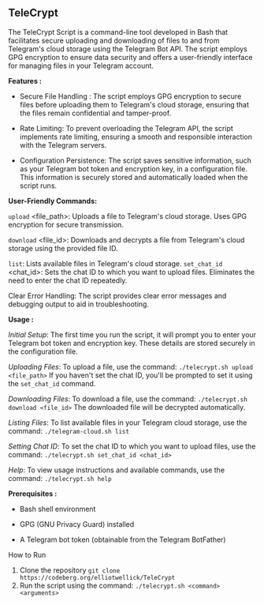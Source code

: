 ## TeleCrypt

The TeleCrypt Script is a command-line tool developed in Bash that facilitates secure uploading and downloading of files to and from Telegram's cloud storage using the Telegram Bot API. The script employs GPG encryption to ensure data security and offers a user-friendly interface for managing files in your Telegram account.

**Features :**

- Secure File Handling : The script employs GPG encryption to secure files before uploading them to Telegram's cloud storage, ensuring that the files remain confidential and tamper-proof.

 * Rate Limiting: To prevent overloading the Telegram API, the script implements rate limiting, ensuring a smooth and responsible interaction with the Telegram servers.

* Configuration Persistence: The script saves sensitive information, such as your Telegram bot token and encryption key, in a configuration file. This information is securely stored and automatically loaded when the script runs.

 **User-Friendly Commands:**
	
  `upload` <file_path>: Uploads a file to Telegram's cloud storage. Uses GPG encryption for secure transmission.
  
`download` <file_id>: Downloads and decrypts a file from Telegram's cloud storage using the provided file ID.

`list`: Lists available files in Telegram's cloud storage.
`set_chat_id` <chat_id>: Sets the chat ID to which you want to upload files. Eliminates the need to enter the chat ID repeatedly.

  Clear Error Handling: The script provides clear error messages and debugging output to aid in troubleshooting.

**Usage :**

*Initial Setup*: The first time you run the script, it will prompt you to enter your Telegram bot token and encryption key. These details are stored securely in the configuration file.

   *Uploading Files*:
        To upload a file, use the command:
		`./telecrypt.sh upload <file_path>`
        If you haven't set the chat ID, you'll be prompted to set it using the `set_chat_id` command.

   *Downloading Files*:
        To download a file, use the command:
		`./telecrypt.sh download <file_id>`
        The downloaded file will be decrypted automatically.

   *Listing Files*:
        To list available files in your Telegram cloud storage, use the command:
		`./telegram-cloud.sh list`

   *Setting Chat ID*:
        To set the chat ID to which you want to upload files, use the command:
		`./telecrypt.sh set_chat_id <chat_id>`

  *Help*:
        To view usage instructions and available commands, use the command: 
		`./telecrypt.sh help`

**Prerequisites :**

    
-  Bash shell environment
- GPG (GNU Privacy Guard) installed
   
-  A Telegram bot token (obtainable from the Telegram BotFather)

How to Run

  1. Clone the repository `git clone https://codeberg.org/elliotwellick/TeleCrypt`
  2. Run the script using the command:
     `./telecrypt.sh <command> <arguments>`

